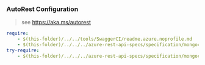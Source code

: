 ### AutoRest Configuration
> see https://aka.ms/autorest

``` yaml
require:
    - $(this-folder)/../../tools/SwaggerCI/readme.azure.noprofile.md
    - $(this-folder)/../../../azure-rest-api-specs/specification/mongoclusters/resource-manager/readme.md
try-require:
    - $(this-folder)/../../../azure-rest-api-specs/specification/mongoclusters/resource-manager/readme.powershell.md
```
